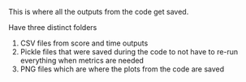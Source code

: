 This is where all the outputs from the code get saved.

Have three distinct folders

1. CSV files from score and time outputs
2. Pickle files that were saved during the code to not have to re-run everything when metrics are needed
3. PNG files which are where the plots from the code are saved
